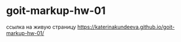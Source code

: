 # goit-markup-hw-01

ссылка на живую страницу https://katerinakundeeva.github.io/goit-markup-hw-01/
